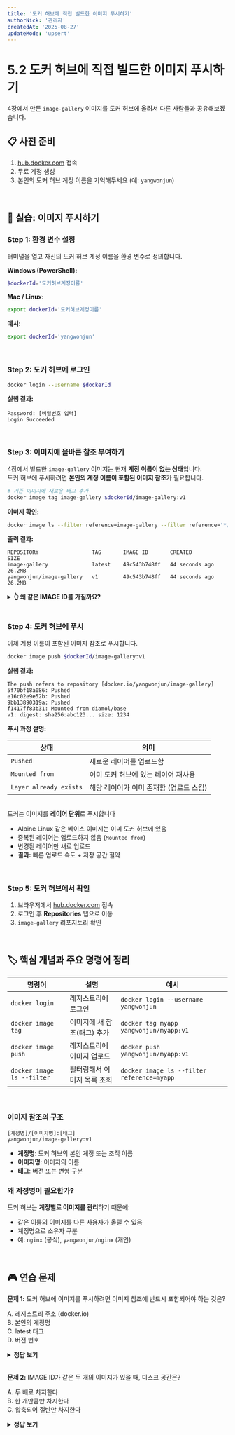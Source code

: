 ```yaml
---
title: '도커 허브에 직접 빌드한 이미지 푸시하기'
authorNick: '관리자'
createdAt: '2025-08-27'
updateMode: 'upsert'
---
```


# 5.2 도커 허브에 직접 빌드한 이미지 푸시하기

4장에서 만든 `image-gallery` 이미지를 도커 허브에 올려서 다른 사람들과 공유해보겠습니다.
<br/>

## 📋 사전 준비

1. [hub.docker.com](https://hub.docker.com) 접속
2. 무료 계정 생성
3. 본인의 도커 허브 계정 이름을 기억해두세요 (예: `yangwonjun`)

<br/>

## 🚀 실습: 이미지 푸시하기

### Step 1: 환경 변수 설정

터미널을 열고 자신의 도커 허브 계정 이름을 환경 변수로 정의합니다.

**Windows (PowerShell):**

```powershell
$dockerId='도커허브계정이름'
```

**Mac / Linux:**

```bash
export dockerId='도커허브계정이름'
```

**예시:**

```bash
export dockerId='yangwonjun'
```

<br/>

### Step 2: 도커 허브에 로그인

```bash
docker login --username $dockerId
```

**실행 결과:**

```
Password: [비밀번호 입력]
Login Succeeded
```

<br/>

### Step 3: 이미지에 올바른 참조 부여하기

4장에서 빌드한 `image-gallery` 이미지는 현재 **계정 이름이 없는 상태**입니다.  
도커 허브에 푸시하려면 **본인의 계정 이름이 포함된 이미지 참조**가 필요합니다.

```bash
# 기존 이미지에 새로운 태그 추가
docker image tag image-gallery $dockerId/image-gallery:v1
```

**이미지 확인:**

```bash
docker image ls --filter reference=image-gallery --filter reference='*/image-gallery'
```

**출력 결과:**

```
REPOSITORY                 TAG       IMAGE ID       CREATED          SIZE
image-gallery              latest    49c543b748ff   44 seconds ago   26.2MB
yangwonjun/image-gallery   v1        49c543b748ff   44 seconds ago   26.2MB
```

<details>
<summary><strong>👆 왜 같은 IMAGE ID를 가질까요?</strong></summary>

두 이미지는 <strong>실제로는 같은 이미지</strong>이지만, 서로 다른 이름(참조)을 가지고 있습니다.

- `IMAGE ID`가 동일 → 같은 이미지
- 이미지 태그는 단순히 **별명(alias)** 역할
- 디스크 공간은 추가로 차지하지 않음 (참조만 추가됨)

```
image-gallery:latest        ──┐
                              ├──→ [실제 이미지: 49c543b748ff]
yangwonjun/image-gallery:v1 ──┘
```

이렇게 하면 같은 이미지를 여러 이름으로 관리할 수 있습니다!

</details>

<br/>

### Step 4: 도커 허브에 푸시

이제 계정 이름이 포함된 이미지 참조로 푸시합니다.

```bash
docker image push $dockerId/image-gallery:v1
```

**실행 결과:**

```
The push refers to repository [docker.io/yangwonjun/image-gallery]
5f70bf18a086: Pushed
e16c02e9e52b: Pushed
9bb13890319a: Pushed
f1417ff83b31: Mounted from diamol/base
v1: digest: sha256:abc123... size: 1234
```

**푸시 과정 설명:**

| 상태                   | 의미                                    |
| ---------------------- | --------------------------------------- |
| `Pushed`               | 새로운 레이어를 업로드함                |
| `Mounted from`         | 이미 도커 허브에 있는 레이어 재사용     |
| `Layer already exists` | 해당 레이어가 이미 존재함 (업로드 스킵) |

<br/>
도커는 이미지를 <strong>레이어 단위</strong>로 푸시합니다

- Alpine Linux 같은 베이스 이미지는 이미 도커 허브에 있음
- 중복된 레이어는 업로드하지 않음 (`Mounted from`)
- 변경된 레이어만 새로 업로드
- **결과:** 빠른 업로드 속도 + 저장 공간 절약

<br/>

### Step 5: 도커 허브에서 확인

1. 브라우저에서 [hub.docker.com](https://hub.docker.com) 접속
2. 로그인 후 **Repositories** 탭으로 이동
3. `image-gallery` 리포지토리 확인

<br/>

## 🏷️ 핵심 개념과 주요 명령어 정리

| 명령어                     | 설명                        | 예시                                       |
| -------------------------- | --------------------------- | ------------------------------------------ |
| `docker login`             | 레지스트리에 로그인         | `docker login --username yangwonjun`       |
| `docker image tag`         | 이미지에 새 참조(태그) 추가 | `docker tag myapp yangwonjun/myapp:v1`     |
| `docker image push`        | 레지스트리에 이미지 업로드  | `docker push yangwonjun/myapp:v1`          |
| `docker image ls --filter` | 필터링해서 이미지 목록 조회 | `docker image ls --filter reference=myapp` |

<br/>

### 이미지 참조의 구조

```
[계정명]/[이미지명]:[태그]
yangwonjun/image-gallery:v1
```

- **계정명**: 도커 허브의 본인 계정 또는 조직 이름
- **이미지명**: 이미지의 이름
- **태그**: 버전 또는 변형 구분

### 왜 계정명이 필요한가?

도커 허브는 **계정별로 이미지를 관리**하기 때문에:

- 같은 이름의 이미지를 다른 사용자가 올릴 수 있음
- 계정명으로 소유자 구분
- 예: `nginx` (공식), `yangwonjun/nginx` (개인)

<br/>

## 🎮 연습 문제

**문제 1:** 도커 허브에 이미지를 푸시하려면 이미지 참조에 반드시 포함되어야 하는 것은?

A. 레지스트리 주소 (docker.io)  
B. 본인의 계정명  
C. latest 태그  
D. 버전 번호

<details>
<summary><strong>정답 보기</strong></summary>

**정답: B**

도커 허브에 푸시하려면 `계정명/이미지명:태그` 형식이 필수입니다.
예: `yangwonjun/myapp:v1`

</details>
<br/>

**문제 2:** IMAGE ID가 같은 두 개의 이미지가 있을 때, 디스크 공간은?

A. 두 배로 차지한다  
B. 한 개만큼만 차지한다  
C. 압축되어 절반만 차지한다

<details>
<summary><strong>정답 보기</strong></summary>

**정답: B**

IMAGE ID가 같으면 같은 이미지입니다. 태그는 단순히 이름(별명)일 뿐이므로 추가 공간을 차지하지 않습니다.

</details>
